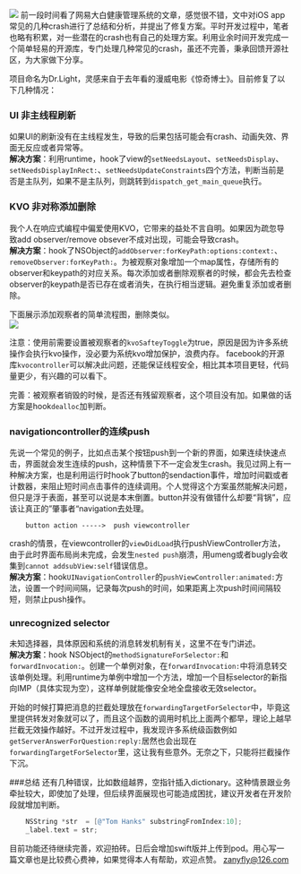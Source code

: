 ![](http://7xv1kz.com1.z0.glb.clouddn.com/180.png)
前一段时间看了网易大白健康管理系统的文章，感觉很不错，文中对iOS app常见的几种crash进行了总结和分析，并提出了修复方案。平时开发过程中，笔者也略有积累，对一些潜在的crash也有自己的处理方案。利用业余时间开发完成一个简单轻易的开源库，专门处理几种常见的crash，虽还不完善，秉承回馈开源社区，为大家做下分享。

项目命名为Dr.Light，灵感来自于去年看的漫威电影《惊奇博士》。目前修复了以下几种情况：

### UI 非主线程刷新

如果UI的刷新没有在主线程发生，导致的后果包括可能会有crash、动画失效、界面无反应或者异常等。</br>**解决方案**：利用runtime，hook了view的`setNeedsLayout`、`setNeedsDisplay`、`setNeedsDisplayInRect:`、`setNeedsUpdateConstraints`四个方法，判断当前是否是主队列，如果不是主队列，则跳转到`dispatch_get_main_queue`执行。

### KVO 非对称添加删除

我个人在响应式编程中偏爱使用KVO，它带来的益处不言自明。如果因为疏忽导致add observer/remove obsever不成对出现，可能会导致crash。</br>**解决方案**：hook了NSObject的`addObserver:forKeyPath:options:context:`、`removeObserver:forKeyPath:`。为被观察对象增加一个map属性，存储所有的observer和keypath的对应关系。每次添加或者删除观察者的时候，都会先去检查observer的keypath是否已存在或者消失，在执行相当逻辑。避免重复添加或者删除。

 下面展示添加观察者的简单流程图，删除类似。</br>
 ![](http://7xv1kz.com1.z0.glb.clouddn.com/flow)
 
注意：使用前需要设置被观察者的`kvoSafteyToggle`为true，原因是因为许多系统操作会执行kvo操作，没必要为系统kvo增加保护，浪费内存。 facebook的开源库`kvocontroller`可以解决此问题，还能保证线程安全，相比其本项目更轻，代码量更少，有兴趣的可以看下。

完善：被观察者销毁的时候，是否还有残留观察者，这个项目没有加。如果做的话方案是hook`dealloc`加判断。


### navigationcontroller的连续push

先说一个常见的例子，比如点击某个按钮push到一个新的界面，如果连续快速点击，界面就会发生连续的push，这种情景下不一定会发生crash。我见过网上有一种解决方案，也是利用运行时hook了button的sendaction事件，增加时间戳或者计数器，来阻止短时间点击事件的连续调用。个人觉得这个方案虽然能解决问题，但只是浮于表面，甚至可以说是本末倒置。button并没有做错什么却要“背锅”，应该让真正的”肇事者“navigation去处理。

```
	button action ----->  push viewcontroller
```
crash的情景，在viewcontroller的`viewDidLoad`执行pushViewController方法，由于此时界面布局尚未完成，会发生`nested push`崩溃，用umeng或者bugly会收集到`cannot addsubView:self`错误信息。</br>**解决方案**：hook`UINavigationController`的`pushViewController:animated:`方法，设置一个时间间隔，记录每次push的时间，如果距离上次push时间间隔较短，则禁止push操作。


### unrecognized selector
未知选择器，具体原因和系统的消息转发机制有关，这里不在专门讲述。</br>**解决方案**：hook NSObject的`methodSignatureForSelector:`和`forwardInvocation:`。创建一个单例对象，在`forwardInvocation:`中将消息转交该单例处理。利用runtime为单例中增加一个方法，增加一个目标selector的新指向IMP（具体实现为空），这样单例就能像安全地全盘接收无效selector。

开始的时候打算把消息的拦截处理放在`forwardingTargetForSelector`中，毕竟这里提供转发对象就可以了，而且这个函数的调用时机比上面两个都早，理论上越早拦截无效操作越好。不过开发过程中，我发现许多系统级函数例如`getServerAnswerForQuestion:reply:`居然也会出现在`forwardingTargetForSelector`里，这让我有些意外。无奈之下，只能将拦截操作下沉。


###总结
还有几种错误，比如数组越界，空指针插入dictionary。这种情景跟业务牵扯较大，即使加了处理，但后续界面展现也可能造成困扰，建议开发者在开发阶段就增加判断。

```objective-c
    NSString *str  = [@"Tom Hanks" substringFromIndex:10];
    _label.text = str;
```
目前功能还待继续完善，欢迎拍砖。日后会增加swift版并上传到pod。用心写一篇文章也是比较费心费神，如果觉得本人有帮助，欢迎点赞。
zanyfly@126.com


